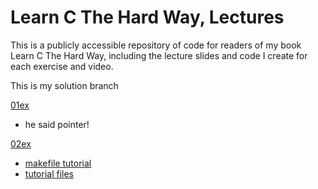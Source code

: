# Learn C The Hard Way, Lectures

This is a publicly accessible repository of code for readers of my book Learn C The Hard Way, including the lecture slides and code I create for each exercise and video.

This is my solution branch

[01ex](my_code/01ex/main.c)

- he said pointer!

[02ex](my_code/02ex/main.c)

- [makefile tutorial](https://www.cs.colby.edu/maxwell/courses/tutorials/maketutor/)
- [tutorial files](my_code/02ex/tutorial/hellomake.c)
